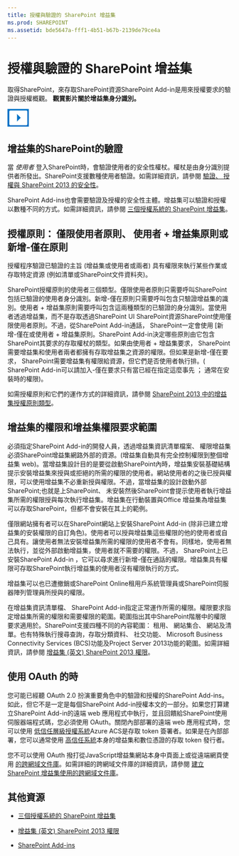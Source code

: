 ```yaml
---
title: 授權與驗證的 SharePoint 增益集
ms.prod: SHAREPOINT
ms.assetid: bde5647a-fff1-4b51-b67b-2139de79ce4a
---
```



# 授權與驗證的 SharePoint 增益集
取得SharePoint，來存取SharePoint資源SharePoint Add-in是用來授權要求的驗證與授權概觀。
**觀賞影片關於增益集身分識別。**

  
    
    

  
    
    
![Videos](images/mod_icon_video.png)
  
    
    

  
    
    

  
    
    

## 增益集的SharePoint的驗證
<a name="AuthN"> </a>

當 *使用者*  登入SharePoint時，會驗證使用者的安全性權杖。權杖是由身分識別提供者所發出。SharePoint支援數種使用者驗證。如需詳細資訊，請參閱 [驗證、 授權與 SharePoint 2013 的安全性](http://msdn.microsoft.com/library/8734790c-eb75-4d78-9604-7cc23b33b693%28Office.15%29.aspx)。
  
    
    
SharePoint Add-ins也會需要驗證及授權的安全性主體。增益集可以驗證和授權以數種不同的方式。如需詳細資訊，請參閱 [三個授權系統的 SharePoint 增益集](three-authorization-systems-for-sharepoint-add-ins.md)。
  
    
    

## 授權原則： 僅限使用者原則、 使用者 + 增益集原則或新增-僅在原則
<a name="AuthZ"> </a>

授權程序驗證已驗證的主旨 (增益集或使用者或兩者) 具有權限來執行某些作業或存取特定資源 (例如清單或SharePoint文件資料夾)。
  
    
    
SharePoint授權原則的使用者三個類型。僅限使用者原則只需要呼叫SharePoint包括已驗證的使用者身分識別。新增-僅在原則只需要呼叫包含只驗證增益集的識別。使用者 + 增益集原則需要呼叫包含這兩種類型的已驗證的身分識別。當使用者透過增益集，而不是存取透過SharePoint UI SharePoint資源SharePoint使用僅限使用者原則。不過，從SharePoint Add-in通話， SharePoint一定會使用 [新增-僅在或使用者 + 增益集原則。SharePoint Add-in決定哪些原則由它包含SharePoint其要求的存取權杖的類型。如果由使用者 + 增益集要求， SharePoint需要增益集和使用者兩者都擁有存取增益集之資源的權限。但如果是新增-僅在要求， SharePoint需要增益集有權限給資源，但它們是否使用者執行排。( SharePoint Add-in可以請加入-僅在要求只有當已經在指定這麼事先 ； 通常在安裝時的權限)。
  
    
    
如需授權原則和它們的運作方式的詳細資訊，請參閱 [SharePoint 2013 中的增益集授權原則類型](add-in-authorization-policy-types-in-sharepoint-2013.md)。
  
    
    

## 增益集的權限和增益集權限要求範圍
<a name="Permissions"> </a>

必須指定SharePoint Add-in的開發人員，透過增益集資訊清單檔案、 權限增益集必須SharePoint增益集網路外部的資源。(增益集自動具有完全控制權限到整個增益集 web)。當增益集設計目的是要從啟動SharePoint內時，增益集安裝基礎結構提示安裝增益集來授與或拒絕的所需的權限的使用者。網站使用者的之後已授與權限，可以使用增益集不必重新授與權限。不過，當增益集的設計啟動外部SharePoint;也就是上SharePoint、 未安裝然後SharePoint會提示使用者執行增益集所需的權限授與每次執行增益集。增益集在行動裝置與Office 增益集為增益集可以存取SharePoint，但都不會安裝在其上的範例。
  
    
    
僅限網站擁有者可以在SharePoint網站上安裝SharePoint Add-in (除非已建立增益集的安裝權限的自訂角色)。使用者可以授與增益集這些權限的他的使用者或自己具有。讓使用者無法安裝增益集所需的權限的使用者不會有。同樣地，使用者無法執行，並從外部啟動增益集，使用者就不需要的權限。不過， SharePoint上已安裝SharePoint Add-in ，它可以尋求進行新增-僅在通話的權限。增益集具有權限可存取SharePoint執行增益集的使用者沒有權限執行的方式。
  
    
    
增益集可以也已遭撤銷或SharePoint Online租用戶系統管理員或SharePoint伺服器陣列管理員所授與的權限。
  
    
    
在增益集資訊清單檔、 SharePoint Add-in指定正常運作所需的權限。權限要求指定增益集所需的權限和需要權限的範圍。範圍指出其中SharePoint階層中的權限要求適用於。SharePoint支援四種不同的內容範圍： 租用、 網站集合、 網站及清單。也有特殊執行搜尋查詢，存取分類資料、 社交功能、 Microsoft Business Connectivity Services (BCS)功能及Project Server 2013功能的範圍。如需詳細資訊，請參閱 [增益集 (英文) SharePoint 2013 權限](add-in-permissions-in-sharepoint-2013.md)。
  
    
    

## 使用 OAuth 的時
<a name="FileName_uniquekeyword4"> </a>

您可能已經聽 OAuth 2.0 扮演重要角色中的驗證和授權的SharePoint Add-ins。如此，但它不是一定是每個SharePoint Add-in授權本文的一部分。如果您打算建立SharePoint Add-in的遠端 web 應用程式中執行，並且回饋給SharePoint使用伺服器端程式碼，您必須使用 OAuth。關閉內部部署的遠端 web 應用程式時，您可以使用 [低信任層級授權系統](creating-sharepoint-add-ins-that-use-low-trust-authorization.md)Azure ACS是存取 token 簽署者。如果是在內部部署，您可以通常使用 [高信任系統](creating-sharepoint-add-ins-that-use-high-trust-authorization.md)本身的增益集和數位憑證的存取 token 發行者。
  
    
    
您不可以使用 OAuth 撥打從JavaScript增益集網站本身中頁面上或從遠端網頁使用 [的跨網域文件庫](creating-sharepoint-add-ins-that-use-the-cross-domain-library.md)。如需詳細的跨網域文件庫的詳細資訊，請參閱 [建立 SharePoint 增益集使用的跨網域文件庫](creating-sharepoint-add-ins-that-use-the-cross-domain-library.md)。
  
    
    

## 其他資源
<a name="Filename_AdditionalResources"> </a>


-  [三個授權系統的 SharePoint 增益集](three-authorization-systems-for-sharepoint-add-ins.md)
    
  
-  [增益集 (英文) SharePoint 2013 權限](add-in-permissions-in-sharepoint-2013.md)
    
  
-  [SharePoint Add-ins](sharepoint-add-ins.md)
    
  


